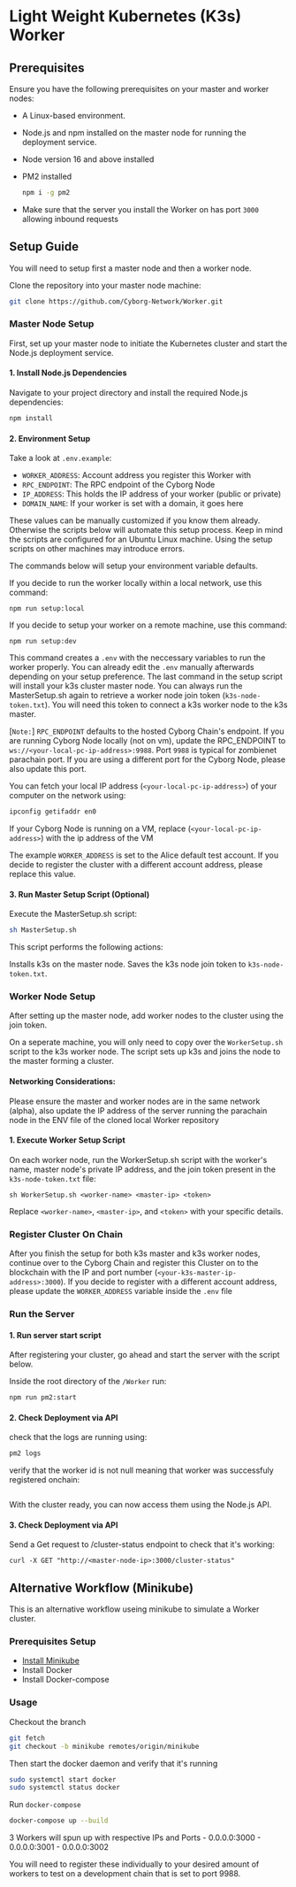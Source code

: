 # Light Weight Kubernetes (K3s) Worker

## Prerequisites

Ensure you have the following prerequisites on your master and worker nodes:

- A Linux-based environment.
- Node.js and npm installed on the master node for running the deployment service.

- Node version 16 and above installed
- PM2 installed

    ```bash
    npm i -g pm2
    ```
- Make sure that the server you install the Worker on has port `3000` allowing inbound requests

## Setup Guide


You will need to setup first a master node and then a worker node.

Clone the repository into your master node machine:
```bash
git clone https://github.com/Cyborg-Network/Worker.git
```

### Master Node Setup

First, set up your master node to initiate the Kubernetes cluster and start the Node.js deployment service.

#### 1. Install Node.js Dependencies

Navigate to your project directory and install the required Node.js dependencies:

```bash
npm install
```

#### 2. Environment Setup

Take a look at `.env.example`:
- `WORKER_ADDRESS`: Account address you register this Worker with
- `RPC_ENDPOINT`: The RPC endpoint of the Cyborg Node
- `IP_ADDRESS`: This holds the IP address of your worker (public or private)
- `DOMAIN_NAME`: If your worker is set with a domain, it goes here

These values can be manually customized if you know them already. Otherwise the scripts below will automate this setup process. Keep in mind the scripts are configured for an Ubuntu Linux machine. Using the setup scripts on other machines may introduce errors.

The commands below will setup your environment variable defaults.


If you decide to run the worker locally within a local network, use this command:
```
npm run setup:local
``` 
If you decide to setup your worker on a remote machine, use this command:
```
npm run setup:dev
```

This command creates a `.env` with the neccessary variables to run the worker properly. You can already edit the `.env` manually afterwards depending on your setup preference. The last command in the setup script will install your k3s cluster master node. You can always run the MasterSetup.sh again to retrieve a worker node join token (`k3s-node-token.txt`). You will need this token to connect a k3s worker node to the k3s master.

[`Note:`] `RPC_ENDPOINT` defaults to the hosted Cyborg Chain's endpoint. If you are running Cyborg Node locally (not on vm), update the RPC_ENDPOINT to `ws://<your-local-pc-ip-address>:9988`. Port `9988` is typical for zombienet parachain port. If you are using a different port for the Cyborg Node, please also update this port.

You can fetch your local IP address (`<your-local-pc-ip-address>`) of your computer on the network using:

```bash
ipconfig getifaddr en0
```

If your Cyborg Node is running on a VM, replace (`<your-local-pc-ip-address>`) with the ip address of the VM

The example `WORKER_ADDRESS` is set to the Alice default test account. If you decide to register the cluster with a different account address, please replace this value.


#### 3. Run Master Setup Script (Optional)
Execute the MasterSetup.sh script:
```bash
sh MasterSetup.sh
```
This script performs the following actions:

Installs k3s on the master node.
Saves the k3s node join token to `k3s-node-token.txt`.

### Worker Node Setup
After setting up the master node, add worker nodes to the cluster using the join token. 

On a seperate machine, you will only need to copy over the `WorkerSetup.sh` script to the k3s worker node. The script sets up k3s and joins the node to the master forming a cluster.

#### Networking Considerations: 
Please ensure the master and worker nodes are in the same network (alpha), also update the IP address of the server running the parachain node in the ENV file of the cloned local Worker repository

#### 1. Execute Worker Setup Script
On each worker node, run the WorkerSetup.sh script with the worker's name, master node's private IP address, and the join token present in the `k3s-node-token.txt` file:

```
sh WorkerSetup.sh <worker-name> <master-ip> <token>
```
Replace `<worker-name>`, `<master-ip>`, and `<token>` with your specific details.

### Register Cluster On Chain

After you finish the setup for both k3s master and k3s worker nodes, continue over to the Cyborg Chain and register this Cluster on to the blockchain with the IP and port number (`<your-k3s-master-ip-address>:3000`). If you decide to register with a different account address, please update the `WORKER_ADDRESS` variable inside the `.env` file

### Run the Server

#### 1. Run server start script

After registering your cluster, go ahead and start the server with the script below.

Inside the root directory of the `/Worker` run:

```bash
npm run pm2:start
```

#### 2. Check Deployment via API

check that the logs are running using:
```bash
pm2 logs
```

verify that the worker id is not null meaning that worker was successfuly registered onchain:


<img>

With the cluster ready, you can now access them using the Node.js API.

#### 3. Check Deployment via API
Send a Get request to /cluster-status endpoint to check that it's working:

```
curl -X GET "http://<master-node-ip>:3000/cluster-status"
```

## Alternative Workflow (Minikube)

This is an alternative workflow useing minikube to simulate a Worker cluster.

### Prerequisites Setup
- [Install Minikube](https://minikube.sigs.k8s.io/docs/start/?arch=%2Fmacos%2Farm64%2Fstable%2Fbinary+download)
- Install Docker
- Install Docker-compose

### Usage

Checkout the branch
```bash
git fetch
git checkout -b minikube remotes/origin/minikube
```
Then start the docker daemon and verify that it's running

```bash
sudo systemctl start docker
sudo systemctl status docker
```

Run `docker-compose`
```bash
docker-compose up --build
```

3 Workers will spun up with respective IPs and Ports
    - 0.0.0.0:3000
    - 0.0.0.0:3001
    - 0.0.0.0:3002

You will need to register these individually to your desired amount of workers to test on a development chain that is set to port 9988.

